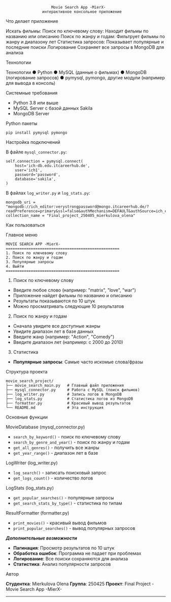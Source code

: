                         Movie Search App -MierX-
                    интерактивное консольное приложение

Что делает приложение

Искать фильмы:
Поиск по ключевому слову: Находит фильмы по названию или описанию
Поиск по жанру и годам: Фильтрует фильмы по жанру и диапазону лет
Статистика запросов: Показывает популярные и последние поиски
Логирование Сохраняет все запросы в MongoDB для анализа

Технологии

Технологии
● Python
● MySQL (данные о фильмах)
● MongoDB (логирование запросов)
● pymysql, pymongo, другие модули (например для вывода в консоль)

 Системные требования
- Python 3.8 или выше
- MySQL Server с базой данных Sakila
- MongoDB Server

Python пакеты
```
pip install pymysql pymongo
```


Настройка подключений

В файле `mysql_connector.py`:
```
self.connection = pymysql.connect(
    host='ich-db.edu.itcareerhub.de',
    user='ich1',
    password='password',
    database='sakila',
)
```
В файлах `log_writer.py` и `log_stats.py`:
```
mongodb_uri = "mongodb://ich_editor:verystrongpassword@mongo.itcareerhub.de/?readPreference=primary&ssl=false&authMechanism=DEFAULT&authSource=ich_edit" 
collection_name = "Final_project_250405_mierkulova_olena"
```

Как пользоваться

Главное меню
```
MOVIE SEARCH APP -MierX-
==================================================
1. Поиск по ключевому слову
2. Поиск по жанру и годам  
3. Популярные запросы
4. Выйти
==================================================
```

1. Поиск по ключевому слову
- Введите любое слово (например: "matrix", "love", "war")
- Приложение найдет фильмы по названию и описанию
- Результаты показываются по 10 штук
- Можно просматривать следующие 10 результатов

2. Поиск по жанру и годам
- Сначала увидите все доступные жанры
- Увидите диапазон лет в базе данных
- Введите жанр (например: "Action", "Comedy")
- Введите диапазон лет (например: с 2000 до 2010)

3. Статистика
- **Популярные запросы**: Самые часто искомые слова/фразы

Структура проекта

```
movie_search_project/
├── movie_search_main.py   # Главный файл приложения
├── mysql_connector.py     # Работа с MySQL (поиск фильмов)
├── log_writer.py          # Запись логов в MongoDB
├── log_stats.py           # Статистика логов из MongoDB  
├── formatter.py           # Красивый вывод результатов
└── README.md              # Эта инструкция
```

Основные функции

MovieDatabase (mysql_connector.py)
- `search_by_keyword()` - поиск по ключевому слову
- `search_by_genre_and_year()` - поиск по жанру и годам
- `get_all_genres()` - получить все жанры
- `get_year_range()` - диапазон лет в базе

LogWriter (log_writer.py) 
- `log_search()` - записать поисковый запрос
- `get_logs_count()` - количество логов


LogStats (log_stats.py)
- `get_popular_searches()` - популярные запросы
- `get_search_stats_by_type()` - статистика по типам

ResultFormatter (formatter.py)
- `print_movies()` - красивый вывод фильмов
- `print_popular_searches()` - вывод популярных запросов


***Дополнительные возможности***

- **Пагинация**: Просмотр результатов по 10 штук
- **Обработка ошибок**: Программа не падает при проблемах
- **Логирование**: Все поиски сохраняются для анализа
- **Статистика**: Анализ популярности запросов

Автор

**Студентка**: Mierkulova Olena
**Группа**: 250425
**Проект**: Final Project - Movie Search App -MierX-

---
